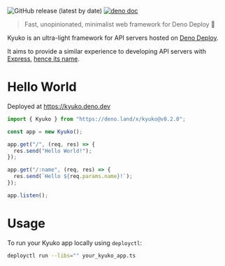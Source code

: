 ![GitHub release (latest by date)](https://img.shields.io/github/v/release/rikilele/kyuko)
[![deno doc](https://doc.deno.land/badge.svg)](https://doc.deno.land/https/deno.land/x/kyuko/mod.ts)

> Fast, unopinionated, minimalist web framework for Deno Deploy 🦕

Kyuko is an ultra-light framework for API servers hosted on
[Deno Deploy](https://deno.com/deploy).

It aims to provide a similar experience to developing API servers with
[Express](https://expressjs.com/),
[hence its name](https://translate.google.com/?sl=ja&tl=en&text=%E6%80%A5%E8%A1%8C&op=translate&hl=en).

# Hello World

Deployed at https://kyuko.deno.dev

```ts
import { Kyuko } from "https://deno.land/x/kyuko@v0.2.0";

const app = new Kyuko();

app.get("/", (req, res) => {
  res.send("Hello World!");
});

app.get("/:name", (req, res) => {
  res.send(`Hello ${req.params.name}!`);
});

app.listen();
```

# Usage

To run your Kyuko app locally using `deployctl`:

```sh
deployctl run --libs="" your_kyuko_app.ts
```
